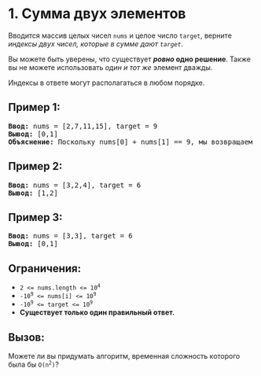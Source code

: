 # 1. Сумма двух элементов
Вводится массив целых чисел `nums` и целое число `target`, верните <i>индексы двух чисел, которые в сумме дают `target`</i>.   

Вы можете быть уверены, что существует <b><i>ровно</i> одно решение</b>. Также вы не можете использовать <i>один и тот же</i> элемент дважды.  

Индексы в ответе могут располагаться в любом порядке.  

## Пример 1:
<pre>
<b>Ввод:</b> nums = [2,7,11,15], target = 9
<b>Вывод:</b> [0,1]
<b>Объяснение:</b> Поскольку nums[0] + nums[1] == 9, мы возвращаем [0, 1].
</pre>

## Пример 2:
<pre>
<b>Ввод:</b> nums = [3,2,4], target = 6
<b>Вывод:</b> [1,2]
</pre>

## Пример 3:
<pre>
<b>Ввод:</b> nums = [3,3], target = 6
<b>Вывод:</b> [0,1]
</pre>

## Ограничения:
- <code>2 <= nums.length <= 10<sup>4</sup></code>
- <code>-10<sup>9</sup> <= nums[i] <= 10<sup>9</sup></code>
- <code>-10<sup>9</sup> <= target <= 10<sup>9</sup></code>
- <b>Существует только один правильный ответ.</b>

## Вызов: 
Можете ли вы придумать алгоритм, временная сложность которого была бы <code>O(n<sup>2</sup>)</code>?